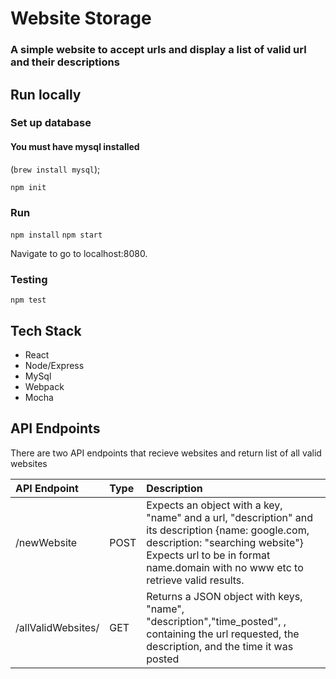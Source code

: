 # Website Storage

### A simple website to accept urls and display a list of valid url and their descriptions

## Run locally


### Set up database

#### You must have mysql installed 
(`brew install mysql`);

`npm init`

### Run 

`npm install`
`npm start`

Navigate to go to localhost:8080.

### Testing

`npm test`

## Tech Stack
- React
- Node/Express
- MySql
- Webpack
- Mocha

## API Endpoints
There are two API endpoints that recieve websites and return list of all valid websites

| API Endpoint        | Type        | Description
| :------------- |:-------- |:-------- 
| /newWebsite      | POST | Expects an object with a key, "name" and a url, "description" and its description {name: google.com, description: "searching website"} Expects url to be in format name.domain with no www etc to retrieve valid results. 
| /allValidWebsites/| GET | Returns a JSON object with keys, "name", "description","time_posted", , containing the url requested, the description, and the time it was posted |  

